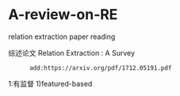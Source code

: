 # A-review-on-RE

relation extraction paper reading

综述论文 Relation Extraction : A Survey 

          add:https://arxiv.org/pdf/1712.05191.pdf
          
          
1:有监督
          1)featured-based
          
